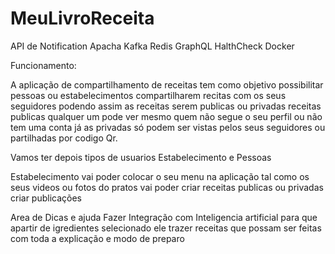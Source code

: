 # MeuLivroReceita

API de Notification
Apacha Kafka
Redis
GraphQL
HalthCheck
Docker

Funcionamento:

A aplicação de compartilhamento de receitas tem como objetivo possibilitar pessoas ou estabelecimentos
compartilharem recitas com os seus seguidores podendo assim as receitas serem publicas ou privadas
receitas publicas qualquer um pode ver mesmo quem não segue o seu perfil ou não tem uma conta já as privadas só podem ser vistas pelos seus seguidores ou partilhadas por codigo Qr.

Vamos ter depois tipos de usuarios Estabelecimento e Pessoas

Estabelecimento vai poder colocar o seu menu na aplicação tal como os seus videos ou fotos do pratos
vai poder criar receitas publicas ou privadas criar publicações  

Area de Dicas e ajuda
Fazer Integração com Inteligencia artificial para que apartir de igredientes selecionado ele trazer receitas que possam ser feitas com toda a explicação e modo de preparo
